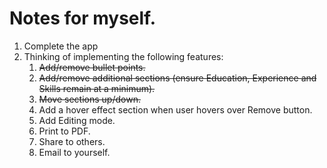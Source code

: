 # Notes for myself.

1. Complete the app
2. Thinking of implementing the following features:
   1. ~~Add/remove bullet points.~~
   2. ~~Add/remove additional sections (ensure Education, Experience and Skills remain at a minimum).~~
   3. ~~Move sections up/down.~~
   4. Add a hover effect section when user hovers over Remove button.
   5. Add Editing mode.
   6. Print to PDF.
   7. Share to others.
   8. Email to yourself.
